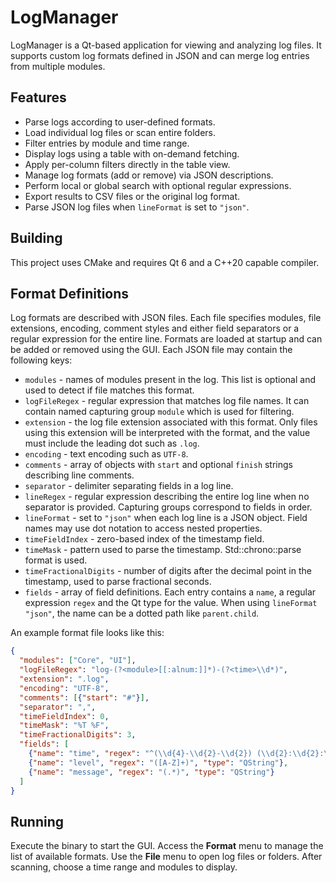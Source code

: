 # LogManager

LogManager is a Qt-based application for viewing and analyzing log files. It
supports custom log formats defined in JSON and can merge log entries from
multiple modules.

## Features

- Parse logs according to user-defined formats.
- Load individual log files or scan entire folders.
- Filter entries by module and time range.
- Display logs using a table with on-demand fetching.
- Apply per-column filters directly in the table view.
- Manage log formats (add or remove) via JSON descriptions.
- Perform local or global search with optional regular expressions.
- Export results to CSV files or the original log format.
- Parse JSON log files when `lineFormat` is set to `"json"`.

## Building

This project uses CMake and requires Qt&nbsp;6 and a C++20 capable compiler.

## Format Definitions

Log formats are described with JSON files. Each file specifies modules, file
extensions, encoding, comment styles and either field separators or a regular
expression for the entire line. Formats are loaded at startup and can be added
or removed using the GUI.
Each JSON file may contain the following keys:

- `modules` - names of modules present in the log. This list is optional and used
  to detect if file matches this format.
- `logFileRegex` - regular expression that matches log file names. It can contain
  named capturing group `module` which is used for filtering.
- `extension` - the log file extension associated with this format. Only files
  using this extension will be interpreted with the format, and the value must
  include the leading dot such as `.log`.
- `encoding` - text encoding such as `UTF-8`.
- `comments` - array of objects with `start` and optional `finish` strings
  describing line comments.
- `separator` - delimiter separating fields in a log line.
- `lineRegex` - regular expression describing the entire log line when no
  separator is provided. Capturing groups correspond to fields in order.
 - `lineFormat` - set to `"json"` when each log line is a JSON object. Field names may use dot notation to access nested properties.
- `timeFieldIndex` - zero-based index of the timestamp field.
- `timeMask` - pattern used to parse the timestamp. Std::chrono::parse format is used.
- `timeFractionalDigits` - number of digits after the decimal point in the timestamp, used to parse fractional seconds.
 - `fields` - array of field definitions. Each entry contains a `name`, a
   regular expression `regex` and the Qt type for the value. When using `lineFormat` `"json"`,
   the name can be a dotted path like `parent.child`.

An example format file looks like this:

```json
{
  "modules": ["Core", "UI"],
  "logFileRegex": "log-(?<module>[[:alnum:]]*)-(?<time>\\d*)",
  "extension": ".log",
  "encoding": "UTF-8",
  "comments": [{"start": "#"}],
  "separator": ",",
  "timeFieldIndex": 0,
  "timeMask": "%T %F",
  "timeFractionalDigits": 3,
  "fields": [
    {"name": "time", "regex": "^(\\d{4}-\\d{2}-\\d{2}) (\\d{2}:\\d{2}:\\d{2}.\\d{3})", "type": "QString"},
    {"name": "level", "regex": "([A-Z]+)", "type": "QString"},
    {"name": "message", "regex": "(.*)", "type": "QString"}
  ]
}
```

## Running

Execute the binary to start the GUI. Access the **Format** menu to manage the list of available formats.
Use the **File** menu to open log files or folders. After scanning, choose a time range and modules to display.
